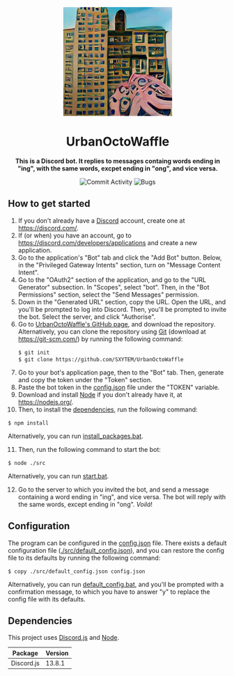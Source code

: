 <div align="center">
    <img src="./src/media/logo.png" width="250"/>
    <h1><b>UrbanOctoWaffle</b></h1>
    <p><b>This is a Discord bot. It replies to messages containg words ending in "ing", with the same words, excpet ending in "ong", and vice versa.</b></p>
</div>

<div align="center">

![Commit Activity](https://img.shields.io/github/commit-activity/m/SXYTEM/UrbanOctoWaffle?style=for-the-badge)
![Bugs](https://img.shields.io/github/issues/SXYTEM/UrbanOctoWaffle/bug.svg?style=for-the-badge)

</div>

## How to get started
1. If you don't already have a [Discord](https://discord.com/) account, create one at https://discord.com/.
2. If (or when) you have an account, go to https://discord.com/developers/applications and create a new application.
3. Go to the application's "Bot" tab and click the "Add Bot" button. Below, in the "Privileged Gateway Intents" section, turn on "Message Content Intent".
4. Go to the "OAuth2" section of the application, and go to the "URL Generator" subsection. In "Scopes", select "bot". Then, in the "Bot Permissions" section, select the "Send Messages" permission.
5. Down in the "Generated URL" section, copy the URL. Open the URL, and you'll be prompted to log into Discord. Then, you'll be prompted to invite the bot. Select the server, and click "Authorise".
6. Go to [UrbanOctoWaffle's GitHub page](https://github.com/SXYTEM/UrbanOctoWaffle), and download the repository. Alternatively, you can clone the repository using [Git](https://git-scm.com/) (download at https://git-scm.com/) by running the following command:
   ```shell
   $ git init
   $ git clone https://github.com/SXYTEM/UrbanOctoWaffle
   ```
7. Go to your bot's application page, then to the "Bot" tab. Then, generate and copy the token under the "Token" section.
8. Paste the bot token in the [config.json](config.json) file under the "TOKEN" variable.
9. Download and install [Node](https://nodejs.org/) if you don't already have it, at https://nodejs.org/.
10. Then, to install the [dependencies](#dependencies), run the following command:
   ```shell
   $ npm install
   ```
Alternatively, you can run [install_packages.bat](install_packages.bat).

11. Then, run the following command to start the bot:
   ```shell
   $ node ./src
   ```
Alternatively, you can run [start.bat](start.bat).

12. Go to the server to which you invited the bot, and send a message containing a word ending in "ing", and vice versa. The bot will reply with the same words, except ending in "ong". *Voilá*!

## Configuration
The program can be configured in the [config.json](config.json) file. There exists a default configuration file ([./src/default_config.json](./src/default_config.json)), and you can restore the config file to its defaults by running the following command:
   ```shell
   $ copy ./src/default_config.json config.json
   ```
Alternatively, you can run [default_config.bat](default_config.bat), and you'll be prompted with a confirmation message, to which you have to answer "y" to replace the config file with its defaults.

## Dependencies
This project uses [Discord.js](https://discord.js.org/#/) and [Node](https://nodejs.org/).

| Package    | Version |
|------------|---------|
| Discord.js | 13.8.1  |
